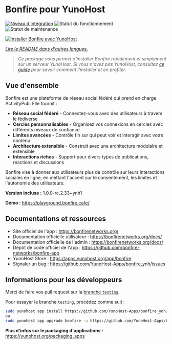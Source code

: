<!--
N.B.: This README was automatically generated by https://github.com/YunoHost/apps/tree/master/tools/readme_generator
It shall NOT be edited by hand.
-->

# Bonfire pour YunoHost

[![Niveau d'intégration](https://dash.yunohost.org/integration/bonfire.svg)](https://dash.yunohost.org/appci/app/bonfire) ![Statut du fonctionnement](https://ci-apps.yunohost.org/ci/badges/bonfire.status.svg) ![Statut de maintenance](https://ci-apps.yunohost.org/ci/badges/bonfire.maintain.svg)

[![Installer Bonfire avec YunoHost](https://install-app.yunohost.org/install-with-yunohost.svg)](https://install-app.yunohost.org/?app=bonfire)

*[Lire le README dans d'autres langues.](./ALL_README.md)*

> *Ce package vous permet d'installer Bonfire rapidement et simplement sur un serveur YunoHost.*
> *Si vous n'avez pas YunoHost, consultez [ce guide](https://yunohost.org/install) pour savoir comment l'installer et en profiter.*

## Vue d'ensemble

Bonfire est une plateforme de réseau social fédéré qui prend en charge ActivityPub. Elle fournit :

- **Réseau social fédéré** - Connectez-vous avec des utilisateurs à travers le fédiverse
- **Cercles personnalisables** - Organisez vos connexions en cercles avec différents niveaux de confiance
- **Limites avancées** - Contrôle fin sur qui peut voir et interagir avec votre contenu
- **Architecture extensible** - Construit avec une architecture modulaire et extensible
- **Interactions riches** - Support pour divers types de publications, réactions et discussions

Bonfire vise à donner aux utilisateurs plus de contrôle sur leurs interactions sociales en ligne, en mettant l'accent sur le consentement, les limites et l'autonomie des utilisateurs.

**Version incluse :** 1.0.0-rc.2.33~ynh1

**Démo :** <https://playground.bonfire.cafe/>

## Documentations et ressources

- Site officiel de l'app : <https://bonfirenetworks.org/>
- Documentation officielle utilisateur : <https://bonfirenetworks.org/docs/>
- Documentation officielle de l'admin : <https://bonfirenetworks.org/docs/>
- Dépôt de code officiel de l'app : <https://github.com/bonfire-networks/bonfire-app>
- YunoHost Store : <https://apps.yunohost.org/app/bonfire>
- Signaler un bug : <https://github.com/YunoHost-Apps/bonfire_ynh/issues>

## Informations pour les développeurs

Merci de faire vos pull request sur la [branche `testing`](https://github.com/YunoHost-Apps/bonfire_ynh/tree/testing).

Pour essayer la branche `testing`, procédez comme suit :

```bash
sudo yunohost app install https://github.com/YunoHost-Apps/bonfire_ynh/tree/testing --debug
ou
sudo yunohost app upgrade bonfire -u https://github.com/YunoHost-Apps/bonfire_ynh/tree/testing --debug
```

**Plus d'infos sur le packaging d'applications :** <https://yunohost.org/packaging_apps>
